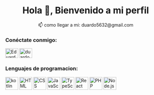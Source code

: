 <h1 align="center">Hola 👋, Bienvenido a mi perfil</h1>

<p align="center">
  📫 como llegar a mi: <a href="mailto:duardo5632@gmail.com">duardo5632@gmail.com</a>
</p>

<h3 align="left">Conéctate conmigo:</h3>
<p align="left">
  <a href="https://www.linkedin.com/in/eduardo-centeno-7997282a3/" target="blank">
    <img align="center" src="https://raw.githubusercontent.com/rahuldkjain/github-profile-readme-generator/master/src/images/icons/Social/linked-in-alt.svg" alt="Eduardo Centeno LinkedIn" height="30" width="40" />
  </a>
  <a href="https://discord.gg/duardo5632#7749" target="blank">
    <img align="center" src="https://raw.githubusercontent.com/rahuldkjain/github-profile-readme-generator/master/src/images/icons/Social/discord.svg" alt="duardo5632#7749" height="30" width="40" />
  </a>
</p>

<h3 align="left">Lenguajes de programacion:</h3>
<p align="left">
  <a href="https://kotlinlang.org" target="_blank" rel="noreferrer">
    <img src="https://www.vectorlogo.zone/logos/kotlinlang/kotlinlang-icon.svg" alt="kotlin" width="40" height="40"/>
  </a>
  <a href="https://developer.mozilla.org/en-US/docs/Web/HTML" target="_blank" rel="noreferrer">
    <img src="https://www.vectorlogo.zone/logos/w3_html5/w3_html5-icon.svg" alt="HTML" width="40" height="40"/>
</a>
<a href="https://developer.mozilla.org/en-US/docs/Web/CSS" target="_blank" rel="noreferrer">
    <img src="https://www.vectorlogo.zone/logos/w3_css/w3_css-icon.svg" alt="CSS" width="40" height="40"/>
</a>
<a href="https://developer.mozilla.org/en-US/docs/Web/JavaScript" target="_blank" rel="noreferrer">
    <img src="https://www.vectorlogo.zone/logos/javascript/javascript-icon.svg" alt="JavaScript" width="40" height="40"/>
</a>
<a href="https://www.typescriptlang.org/" target="_blank" rel="noreferrer">
    <img src="https://www.vectorlogo.zone/logos/typescriptlang/typescriptlang-icon.svg" alt="TypeScript" width="40" height="40"/>
</a>
<a href="https://react.dev/" target="_blank" rel="noreferrer">
    <img src="https://www.vectorlogo.zone/logos/reactjs/reactjs-icon.svg" alt="React" width="40" height="40"/>
</a>
<a href="https://www.php.net/" target="_blank" rel="noreferrer">
    <img src="https://www.vectorlogo.zone/logos/php/php-icon.svg" alt="PHP" width="40" height="40"/>
</a>
<a href="https://nodejs.org/" target="_blank" rel="noreferrer">
    <img src="https://www.vectorlogo.zone/logos/nodejs/nodejs-icon.svg" alt="Node.js" width="40" height="40"/>
</a>
</p>
<style>
  a {
      text-decoration: none;
      outline: none;
      border: none;
  }
</style>
